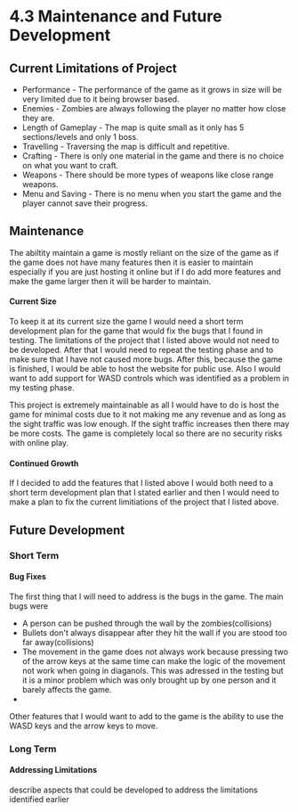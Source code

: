 # 4.3 Maintenance and Future Development

## Current Limitations of Project

* Performance - The performance of the game as it grows in size will be very limited due to it being browser based.
* Enemies - Zombies are always following the player no matter how close they are.
* Length of Gameplay - The map is quite small as it only has 5 sections/levels and only 1 boss.
* Travelling - Traversing the map is difficult and repetitive.
* Crafting - There is only one material in the game and there is no choice on what you want to craft.
* Weapons - There should be more types of weapons like close range weapons.
* Menu and Saving - There is no menu when you start the game and the player cannot save their progress.

## Maintenance

The abiltity maintain a game is mostly reliant on the size of the game as if the game does not have many features then it is easier to maintain especially if you are just hosting it online but if I do add more features and make the game larger then it will be harder to maintain.

#### Current Size

To keep it at its current size the game I would need a short term development plan for the game that would fix the bugs that I found in testing. The limitations of the project that I listed above would not need to be developed. After that I would need to repeat the testing phase and to make sure that I have not caused more bugs. After this, because the game is finished, I would be able to host the website for public use. Also I would want to add support for WASD controls which was identified as a problem in my testing phase.

This project is extremely maintainable as all I would have to do is host the game for minimal costs due to it not making me any revenue and as long as the sight traffic was low enough. If the sight traffic increases then there may be more costs. The game is completely local so there are no security risks with online play.

#### Continued Growth

If I decided to add the features that I listed above I would both need to a short term development plan that I stated earlier and then I would need to make a plan to fix the current limitiations of the project that I listed above.

## Future Development

### Short Term

#### Bug Fixes

The first thing that I will need to address is the bugs in the game. The main bugs were

* A person can be pushed through the wall by the zombies(collisions)
* Bullets don't always disappear after they hit the wall if you are stood too far away(collisions)
* The movement in the game does not always work because pressing two of the arrow keys at the same time can make the logic of the movement not work when going in diaganols. This was adressed in the testing but it is a minor problem which was only brought up by one person and it barely affects the game.
*

Other features that I would want to add to the game is the ability to use the WASD keys and the arrow keys to move.

### Long Term&#x20;

#### Addressing Limitations

describe aspects that could be developed to address the limitations identified earlier
